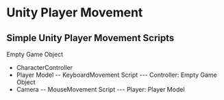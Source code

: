 # Unity Player Movement
Simple Unity Player Movement Scripts
--
Empty Game Object
- CharacterController
- Player Model
-- KeyboardMovement Script
--- Controller: Empty Game Object
- Camera
-- MouseMovement Script
--- Player: Player Model
